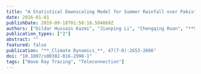 ```yaml
---
title: "A Statistical Downscaling Model for Summer Rainfall over Pakistan"
date: 2016-01-01
publishDate: 2019-09-18T01:50:18.504869Z
authors: ["Dildar Hussain Kazmi", "Jianping Li", "Chengqing Ruan", "**Sen Zhao**", "Yanjie Li"]
publication_types: ["2"]
abstract: ""
featured: false
publication: "**_Climate Dynamics_**, 47(7-8):2653-2666"
doi: "10.1007/s00382-016-2990-1"
tags: ["Wave Ray Tracing", "Teleconnection"]
---
```


